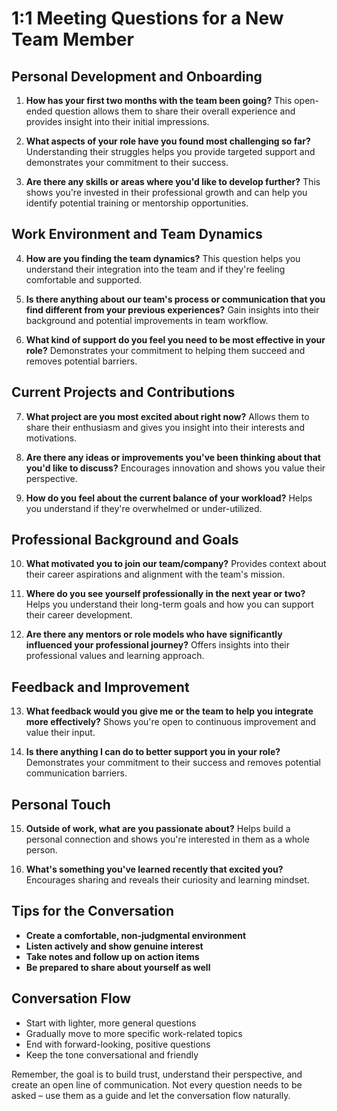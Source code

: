 # 1:1 Meeting Questions for a New Team Member

## Personal Development and Onboarding
1. **How has your first two months with the team been going?** This open-ended question allows them to share their overall experience and provides insight into their initial impressions.

2. **What aspects of your role have you found most challenging so far?** Understanding their struggles helps you provide targeted support and demonstrates your commitment to their success.

3. **Are there any skills or areas where you'd like to develop further?** This shows you're invested in their professional growth and can help you identify potential training or mentorship opportunities.

## Work Environment and Team Dynamics
4. **How are you finding the team dynamics?** This question helps you understand their integration into the team and if they're feeling comfortable and supported.

5. **Is there anything about our team's process or communication that you find different from your previous experiences?** Gain insights into their background and potential improvements in team workflow.

6. **What kind of support do you feel you need to be most effective in your role?** Demonstrates your commitment to helping them succeed and removes potential barriers.

## Current Projects and Contributions
7. **What project are you most excited about right now?** Allows them to share their enthusiasm and gives you insight into their interests and motivations.

8. **Are there any ideas or improvements you've been thinking about that you'd like to discuss?** Encourages innovation and shows you value their perspective.

9. **How do you feel about the current balance of your workload?** Helps you understand if they're overwhelmed or under-utilized.

## Professional Background and Goals
10. **What motivated you to join our team/company?** Provides context about their career aspirations and alignment with the team's mission.

11. **Where do you see yourself professionally in the next year or two?** Helps you understand their long-term goals and how you can support their career development.

12. **Are there any mentors or role models who have significantly influenced your professional journey?** Offers insights into their professional values and learning approach.

## Feedback and Improvement
13. **What feedback would you give me or the team to help you integrate more effectively?** Shows you're open to continuous improvement and value their input.

14. **Is there anything I can do to better support you in your role?** Demonstrates your commitment to their success and removes potential communication barriers.

## Personal Touch
15. **Outside of work, what are you passionate about?** Helps build a personal connection and shows you're interested in them as a whole person.

16. **What's something you've learned recently that excited you?** Encourages sharing and reveals their curiosity and learning mindset.

## Tips for the Conversation
- **Create a comfortable, non-judgmental environment**
- **Listen actively and show genuine interest**
- **Take notes and follow up on action items**
- **Be prepared to share about yourself as well**

## Conversation Flow
- Start with lighter, more general questions
- Gradually move to more specific work-related topics
- End with forward-looking, positive questions
- Keep the tone conversational and friendly

Remember, the goal is to build trust, understand their perspective, and create an open line of communication. Not every question needs to be asked – use them as a guide and let the conversation flow naturally.
